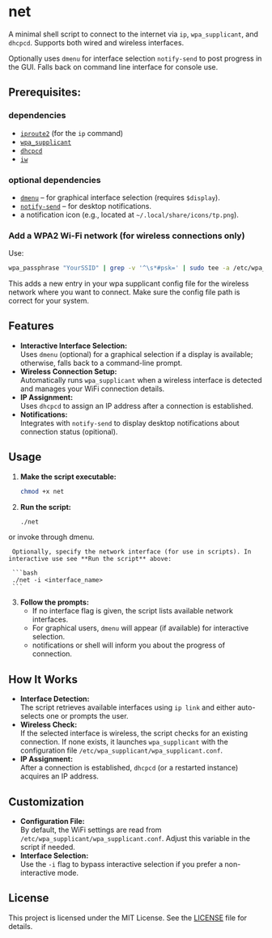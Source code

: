 # net

A minimal shell script to connect to the internet via `ip`, `wpa_supplicant`, and `dhcpcd`. Supports both wired and wireless interfaces.

Optionally uses `dmenu` for interface selection `notify-send` to post progress in the GUI. Falls back on command line interface for console use.

## Prerequisites:
### dependencies
  - [`iproute2`](https://wiki.linuxfoundation.org/networking/iproute2) (for the `ip` command)
  - [`wpa_supplicant`](https://w1.fi/wpa_supplicant/)
  - [`dhcpcd`](https://roy.marples.name/projects/dhcpcd/)
  - [`iw`](https://wireless.wiki.kernel.org/en/users/documentation/iw)
  
### optional dependencies
  - [`dmenu`](https://tools.suckless.org/dmenu/) – for graphical interface selection (requires `$display`).
  - [`notify-send`](https://www.freedesktop.org/wiki/software/notification-spec/) – for desktop notifications.
  - a notification icon (e.g., located at `~/.local/share/icons/tp.png`).

### Add a WPA2 Wi-Fi network (for wireless connections only)
Use:
```bash
wpa_passphrase "YourSSID" | grep -v '^\s*#psk=' | sudo tee -a /etc/wpa_supplicant/wpa_supplicant.conf > /dev/null
```
This adds a new entry in your wpa supplicant config file for the wireless network where you want to connect. Make sure the config file path is correct for your system.

## Features
  
  - **Interactive Interface Selection:**  
    Uses `dmenu` (optional) for a graphical selection if a display is available; otherwise, falls back to a command-line prompt.
  - **Wireless Connection Setup:**  
    Automatically runs `wpa_supplicant` when a wireless interface is detected and manages your WiFi connection details.
  - **IP Assignment:**  
    Uses `dhcpcd` to assign an IP address after a connection is established.
  - **Notifications:**  
    Integrates with `notify-send` to display desktop notifications about connection status (opitional).

## Usage
  
  1. **Make the script executable:**
  
     ```bash
     chmod +x net
     ```
  
  2. **Run the script:**
  
     ```bash
     ./net
     ```
or invoke through dmenu.
  
     Optionally, specify the network interface (for use in scripts). In interactive use see **Run the script** above:
  
     ```bash
     ./net -i <interface_name>
     ```
  
  3. **Follow the prompts:**  
     - If no interface flag is given, the script lists available network interfaces.
     - For graphical users, `dmenu` will appear (if available) for interactive selection.
     - notifications or shell will inform you about the progress of connection.
  
## How It Works
  
  - **Interface Detection:**  
    The script retrieves available interfaces using `ip link` and either auto-selects one or prompts the user.
  - **Wireless Check:**  
    If the selected interface is wireless, the script checks for an existing connection. If none exists, it launches `wpa_supplicant` with the configuration file `/etc/wpa_supplicant/wpa_supplicant.conf`.
  - **IP Assignment:**  
    After a connection is established, `dhcpcd` (or a restarted instance) acquires an IP address.
  
## Customization
  
  - **Configuration File:**  
    By default, the WiFi settings are read from `/etc/wpa_supplicant/wpa_supplicant.conf`. Adjust this variable in the script if needed.
  - **Interface Selection:**  
    Use the `-i` flag to bypass interactive selection if you prefer a non-interactive mode.
  
## License
  
  This project is licensed under the MIT License. See the [LICENSE](LICENSE) file for details.
